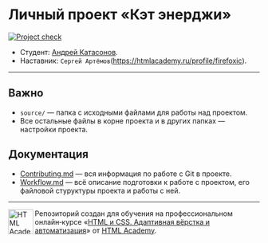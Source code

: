 # Личный проект «Кэт энерджи»

[![Project check][check-image]][check-url]

* Студент: [Андрей Катасонов](https://up.htmlacademy.ru/adaptive/31/user/2450769).
* Наставник: `Сергей Артёмов`(https://htmlacademy.ru/profile/firefoxic).

---

## Важно

* `source/` — папка с исходными файлами для работы над проектом.
* Все остальные файлы в корне проекта и в других папках — настройки проекта.

## Документация

* [Contributing.md](./Contributing.md) — вся информация по работе с Git в проекте.
* [Workflow.md](./Workflow.md) — всё описание подготовки к работе с проектом, его файловой стуруктуры проекта и работы с ней.

---

<a href="https://htmlacademy.ru/intensive/adaptive"><img align="left" width="50" height="50" alt="HTML Academy" src="https://up.htmlacademy.ru/static/img/intensive/adaptive/logo-for-github-2.png"></a>

Репозиторий создан для обучения на профессиональном онлайн‑курсе «[HTML и CSS. Адаптивная вёрстка и автоматизация](https://htmlacademy.ru/intensive/adaptive)» от [HTML Academy](https://htmlacademy.ru).

[check-image]: https://github.com/htmlacademy-adaptive/2450769-cat-energy-31/workflows/Project%20check/badge.svg?branch=master
[check-url]: https://github.com/htmlacademy-adaptive/2450769-cat-energy-31/actions

